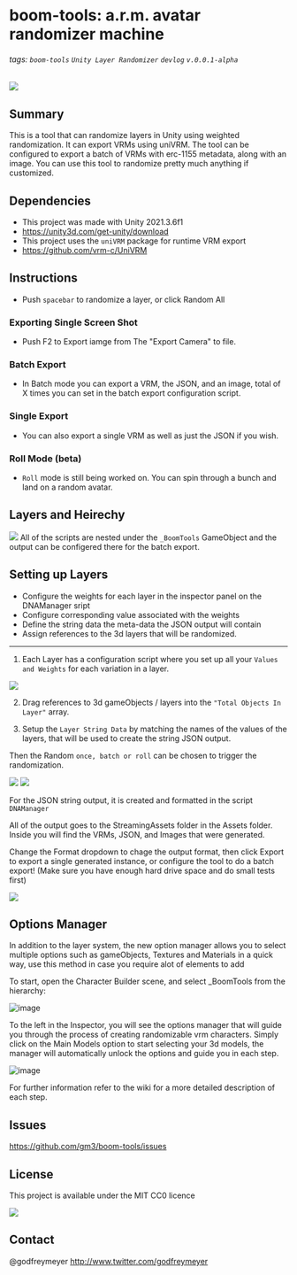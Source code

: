# boom-tools: a.r.m. avatar randomizer machine
###### tags: `boom-tools` `Unity Layer Randomizer` `devlog` ```v.0.0.1-alpha```


![](https://i.imgur.com/qYqOZM5.gif)

## Summary
This is a tool that can randomize layers in Unity using weighted randomization. It can export VRMs using uniVRM. The tool can be configured to export a batch of VRMs with erc-1155 metadata, along with an image. You can use this tool to randomize pretty much anything if customized. 

## Dependencies

- This project was made with Unity 2021.3.6f1 
- https://unity3d.com/get-unity/download
- This project uses the `uniVRM` package for runtime VRM export
- https://github.com/vrm-c/UniVRM

## Instructions
- Push ```spacebar``` to randomize a layer, or click Random All
### Exporting Single Screen Shot
- Push F2 to Export iamge from The "Export Camera" to file.
### Batch Export
- In Batch mode you can export a VRM, the JSON, and an image, total of X times you can set in the batch export configuration script.
### Single Export
- You can also export a single VRM as well as just the JSON if you wish.
### Roll Mode (beta)
- ```Roll``` mode is still being worked on. You can spin through a bunch and land on a random avatar.
## Layers and Heirechy
![](https://i.imgur.com/uwNNh34.png)
All of the scripts are nested under the `_BoomTools` GameObject and the output can be configered there for the batch export.

## Setting up Layers
* Configure the weights for each layer in the inspector panel on the DNAManager sript
* Configure corresponding value associated with the weights
* Define the string data the meta-data the JSON output will contain
* Assign references to the 3d layers that will be randomized. 

---

1. Each Layer has a configuration script where you set up all your ```Values and Weights``` for each variation in a layer. 

![](https://i.imgur.com/OOB8U85.png)

2. Drag references to 3d gameObjects / layers into the ``"Total Objects In Layer"`` array. 

3. Setup the ``Layer String Data`` by matching the names of the values of the layers, that will be used to create the string JSON output.


Then the Random ```once, batch or roll``` can be chosen to trigger the randomization.

![](https://i.imgur.com/rIEIeJS.png)
![](https://i.imgur.com/CQ0Q5j8.png)

For the JSON string output, it is created and formatted in the script ```DNAManager```  

All of the output goes to the StreamingAssets folder in the Assets folder. Inside you will find the VRMs, JSON, and Images that were generated.

Change the Format dropdown to chage the output format, then click Export to export a single generated instance, or configure the tool to do a batch export! (Make sure you have enough hard drive space and do small tests first)

![](https://i.imgur.com/Dgi5rp6.png)

## Options Manager
In addition to the layer system, the new option manager allows you to select multiple options such as gameObjects, Textures and Materials in a quick way, use this method in case you require alot of elements to add

To start, open the Character Builder scene, and select _BoomTools from the hierarchy:

![image](https://user-images.githubusercontent.com/1117257/190047442-feb8f429-5580-4148-8dd4-ac8d3fda79c6.png)

To the left in the Inspector, you will see the options manager that will guide you through the process of creating randomizable vrm characters. Simply click on the Main Models option to start selecting your 3d models, the manager will automatically unlock the options and guide you in each step.

![image](https://user-images.githubusercontent.com/1117257/190047962-e35c6e3f-bcd4-4452-b096-af01dda1e0a2.png)

For further information refer to the wiki for a more detailed description of each step.

## Issues
https://github.com/gm3/boom-tools/issues

## License
This project is available under the MIT CC0 licence 

![](https://i.imgur.com/pYkqt1h.png)

## Contact
@godfreymeyer http://www.twitter.com/godfreymeyer


